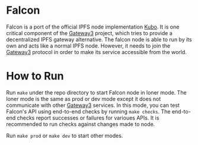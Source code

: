# Falcon

Falcon is a port of the official IPFS node implementation [Kubo](https://github.com/ipfs/kubo).
It is one critical component of the [Gateway3](https://www.gw3.io) project, which tries to provide a decentralized IPFS gateway alternative.
The falcon node is able to run by its own and acts like a normal IPFS node.
However, it needs to join the [Gateway3](https://www.gw3.io) protocol in order to make its service accessible from the world.

# How to Run
Run `make` under the repo directory to start Falcon node in loner mode.
The loner mode is the same as prod or dev mode except it does not communicate with other [Gateway3](https://www.gw3.io) services.
In this mode, you can test Falcon's API using end-to-end checks by running `make checks`.
The end-to-end checks report successes or failures for varioues APIs.
It is recommended to run checks against changes made to node.

Run `make prod` or `make dev` to start other modes.
